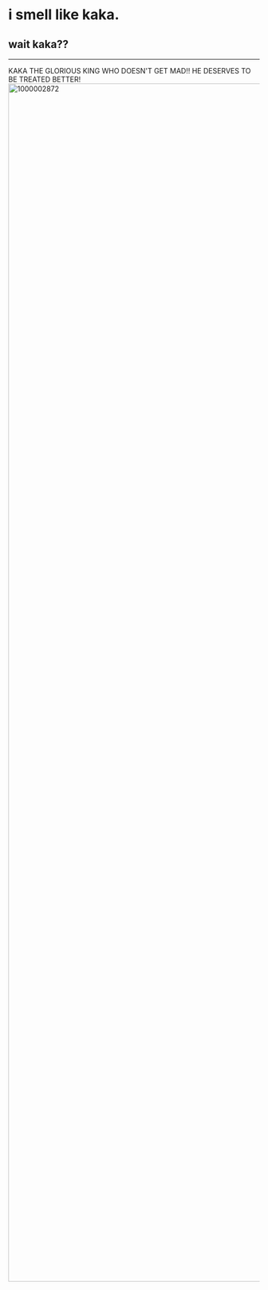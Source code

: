 # i smell like kaka.
## wait kaka??
---
KAKA THE GLORIOUS KING WHO DOESN'T GET MAD!!
HE DESERVES TO BE TREATED BETTER!<img width="1080" height="2400" alt="1000002872" src="https://github.com/user-attachments/assets/1df680b8-887e-47cb-81c6-9d39ce57dc5e" />
